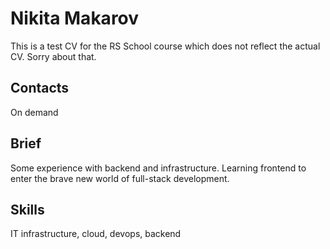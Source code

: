 # Nikita Makarov

This is a test CV for the RS School course which does not reflect the actual CV. Sorry about that.

## Contacts

On demand

## Brief

Some experience with backend and infrastructure. Learning frontend to enter the brave new world of full-stack development.

## Skills

IT infrastructure, cloud, devops, backend

